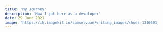 ```yaml
---
title: 'My Journey'
description: 'How I got here as a developer'
date: 29 June 2021
image: 'https://ik.imagekit.io/samuelyuan/writing_images/shoes-1246691_1920_N7GgIzLS8.jpg'
---
```


